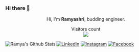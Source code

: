 ### Hi there 👋




<p align="center">Hi, I'm <strong>Ramyashri</strong>, budding engineer.</p>
 <p align="center"> 
  Visitors count<br>
  <img src="https://profile-counter.glitch.me/Ramyashrihebbar/count.svg" />
</p>
 <img align="left" alt="Ramya's Github Stats" src="https://github-readme-stats.vercel.app/api?username=Ramyashrihebbar&show_icons=true&hide_border=true" />

<div >
  
  <a href="https://www.linkedin.com/in/ramyashri-hebbar-b44973173/"><img src="https://img.shields.io/badge/LinkedIn-%230077B5.svg?&style=flat-square&logo=linkedin&logoColor=white" alt="LinkedIn"></a>
  <a href="https://www.instagram.com/ramyashri_hebbar"><img src="https://img.shields.io/badge/Instagram-%23E4405F.svg?&style=flat-square&logo=instagram&logoColor=white" alt="Instagram"></a>
  <a href="https://www.facebook.com/profile.php?id=100010154376824"><img src="https://img.shields.io/badge/Facebook-%231877F2.svg?&style=flat-square&logo=facebook&logoColor=white" alt="Facebook"></a>
</div>
</div>
    



